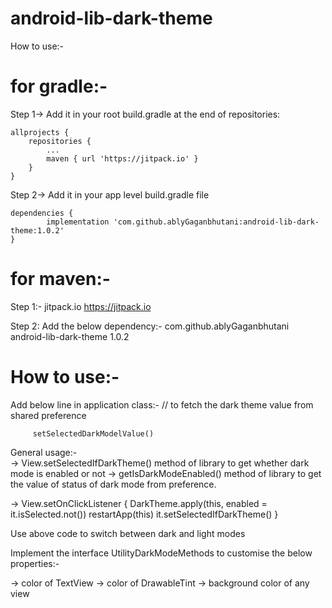 # android-lib-dark-theme

How to use:-

# for gradle:-

Step 1-> Add it in your root build.gradle at the end of repositories:

	allprojects {
		repositories {
			...
			maven { url 'https://jitpack.io' }
		}
	}
	
Step 2-> Add it in your app level build.gradle file

	dependencies {
	        implementation 'com.github.ablyGaganbhutani:android-lib-dark-theme:1.0.2'
	}

# for maven:-

Step 1:-
	<repositories>
		<repository>
		    <id>jitpack.io</id>
		    <url>https://jitpack.io</url>
		</repository>
	</repositories>

Step 2: Add the below dependency:-
	<dependency>
	    <groupId>com.github.ablyGaganbhutani</groupId>
	    <artifactId>android-lib-dark-theme</artifactId>
	    <version>1.0.2</version>
	</dependency>
	
	
# How to use:-

Add below line in application class:-
	// to fetch the dark theme value from shared preference
	
         setSelectedDarkModelValue()


General usage:-  
-> View.setSelectedIfDarkTheme() method of library to get whether dark mode is enabled or not
-> getIsDarkModeEnabled() method of library to get the value of status of dark mode from preference.  

->  View.setOnClickListener {
            DarkTheme.apply(this, enabled = it.isSelected.not())
            restartApp(this)
            it.setSelectedIfDarkTheme()
        }

Use above code to switch between dark and light modes

Implement the interface UtilityDarkModeMethods to customise the below properties:-

-> color of TextView
-> color of DrawableTint
-> background color of any view

